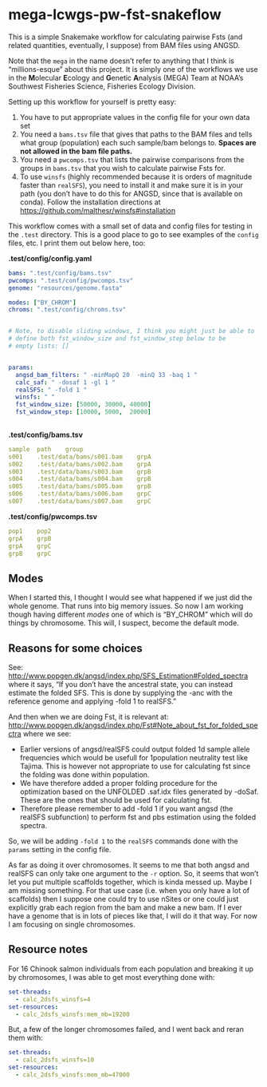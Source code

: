 
<!-- README.md is generated from README.Rmd. Please edit that file -->

# mega-lcwgs-pw-fst-snakeflow

<!-- badges: start -->
<!-- badges: end -->

This is a simple Snakemake workflow for calculating pairwise Fsts (and
related quantities, eventually, I suppose) from BAM files using ANGSD.

Note that the `mega` in the name doesn’t refer to anything that I think
is “millions-esque” about this project. It is simply one of the
workflows we use in the **M**olecular **E**cology and **G**enetic
**A**nalysis (MEGA) Team at NOAA’s Southwest Fisheries Science,
Fisheries Ecology Division.

Setting up this workflow for yourself is pretty easy:

1.  You have to put appropriate values in the config file for your own
    data set
2.  You need a `bams.tsv` file that gives that paths to the BAM files
    and tells what group (population) each such sample/bam belongs to.
    **Spaces are not allowed in the bam file paths.**
3.  You need a `pwcomps.tsv` that lists the pairwise comparisons from
    the groups in `bams.tsv` that you wish to calculate pairwise Fsts
    for.
4.  To use `winsfs` (highly recommended because it is orders of
    magnitude faster than `realSFS`), you need to install it and make
    sure it is in your path (you don’t have to do this for ANGSD, since
    that is available on conda). Follow the installation directions at
    <https://github.com/malthesr/winsfs#installation>

This workflow comes with a small set of data and config files for
testing in the `.test` directory. This is a good place to go to see
examples of the `config` files, etc. I print them out below here, too:

**.test/config/config.yaml**

``` yaml
bams: ".test/config/bams.tsv"
pwcomps: ".test/config/pwcomps.tsv"
genome: "resources/genome.fasta"

modes: ["BY_CHROM"]
chroms: ".test/config/chroms.tsv"


# Note, to disable sliding windows, I think you might just be able to
# define both fst_window_size and fst_window_step below to be
# empty lists: []


params:
  angsd_bam_filters: " -minMapQ 20  -minQ 33 -baq 1 "
  calc_saf: " -dosaf 1 -gl 1 "
  realSFS: " -fold 1 "
  winsfs: " "
  fst_window_size: [50000, 30000, 40000]
  fst_window_step: [10000, 5000,  20000]
  
```

**.test/config/bams.tsv**

``` yaml
sample  path    group
s001    .test/data/bams/s001.bam    grpA
s002    .test/data/bams/s002.bam    grpA
s003    .test/data/bams/s003.bam    grpB
s004    .test/data/bams/s004.bam    grpB
s005    .test/data/bams/s005.bam    grpB
s006    .test/data/bams/s006.bam    grpC
s007    .test/data/bams/s007.bam    grpC
```

**.test/config/pwcomps.tsv**

``` yaml
pop1    pop2
grpA    grpB
grpA    grpC
grpB    grpC
```

## Modes

When I started this, I thought I would see what happened if we just did
the whole genome. That runs into big memory issues. So now I am working
though having different *modes* one of which is “BY_CHROM” which will do
things by chromosome. This will, I suspect, become the default mode.

## Reasons for some choices

See:
<http://www.popgen.dk/angsd/index.php/SFS_Estimation#Folded_spectra>
where it says, “If you don’t have the ancestral state, you can instead
estimate the folded SFS. This is done by supplying the -anc with the
reference genome and applying -fold 1 to realSFS.”

And then when we are doing Fst, it is relevant at:
<http://www.popgen.dk/angsd/index.php/Fst#Note_about_fst_for_folded_spectra>
where we see:

- Earlier versions of angsd/realSFS could output folded 1d sample allele
  frequencies which would be usefull for 1population neutrality test
  like Tajima. This is however not appropriate to use for calculating
  fst since the folding was done within population.
- We have therefore added a proper folding procedure for the
  optimization based on the UNFOLDED .saf.idx files generated by -doSaf.
  These are the ones that should be used for calculating fst.
- Therefore please remember to add -fold 1 if you want angsd (the
  realSFS subfunction) to perform fst and pbs estimation using the
  folded spectra.

So, we will be adding `-fold 1` to the `realSFS` commands done with the
`params` setting in the config file.

As far as doing it over chromosomes. It seems to me that both angsd and
realSFS can only take one argument to the `-r` option. So, it seems that
won’t let you put multiple scaffolds together, which is kinda messed up.
Maybe I am missing something. For that use case (i.e. when you only have
a lot of scaffolds) then I suppose one could try to use nSites or one
could just explicitly grab each region from the bam and make a new bam.
If I ever have a genome that is in lots of pieces like that, I will do
it that way. For now I am focusing on single chromosomes.

## Resource notes

For 16 Chinook salmon individuals from each population and breaking it
up by chromosomes, I was able to get most everything done with:

``` yaml
set-threads:
  - calc_2dsfs_winsfs=4
set-resources:
  - calc_2dsfs_winsfs:mem_mb=19200
```

But, a few of the longer chromosomes failed, and I went back and reran
them with:

``` yaml
set-threads:
  - calc_2dsfs_winsfs=10
set-resources:
  - calc_2dsfs_winsfs:mem_mb=47000
```
